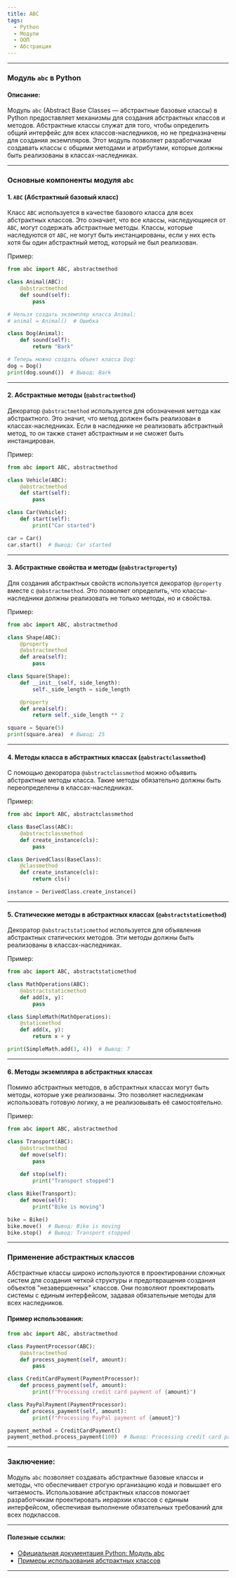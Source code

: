 ```yaml
---
title: ABC
tags:
  - Python
  - Модули
  - ООП
  - Абстракция
---
```

---
### Модуль `abc` в Python

#### Описание:
Модуль `abc` (Abstract Base Classes — абстрактные базовые классы) в Python предоставляет механизмы для создания абстрактных классов и методов. Абстрактные классы служат для того, чтобы определить общий интерфейс для всех классов-наследников, но не предназначены для создания экземпляров. Этот модуль позволяет разработчикам создавать классы с общими методами и атрибутами, которые должны быть реализованы в классах-наследниках.

---

### Основные компоненты модуля `abc`

#### 1. **`ABC` (Абстрактный базовый класс)**

Класс `ABC` используется в качестве базового класса для всех абстрактных классов. Это означает, что все классы, наследующиеся от `ABC`, могут содержать абстрактные методы. Классы, которые наследуются от `ABC`, не могут быть инстанцированы, если у них есть хотя бы один абстрактный метод, который не был реализован.

Пример:
```python
from abc import ABC, abstractmethod

class Animal(ABC):
    @abstractmethod
    def sound(self):
        pass

# Нельзя создать экземпляр класса Animal:
# animal = Animal()  # Ошибка

class Dog(Animal):
    def sound(self):
        return "Bark"

# Теперь можно создать объект класса Dog:
dog = Dog()
print(dog.sound())  # Вывод: Bark
```

---

#### 2. **Абстрактные методы (`@abstractmethod`)**

Декоратор `@abstractmethod` используется для обозначения метода как абстрактного. Это значит, что метод должен быть реализован в классах-наследниках. Если в наследнике не реализовать абстрактный метод, то он также станет абстрактным и не сможет быть инстанцирован.

Пример:
```python
from abc import ABC, abstractmethod

class Vehicle(ABC):
    @abstractmethod
    def start(self):
        pass

class Car(Vehicle):
    def start(self):
        print("Car started")

car = Car()
car.start()  # Вывод: Car started
```

---

#### 3. **Абстрактные свойства и методы (`@abstractproperty`)**

Для создания абстрактных свойств используется декоратор `@property` вместе с `@abstractmethod`. Это позволяет определить, что классы-наследники должны реализовать не только методы, но и свойства.

Пример:
```python
from abc import ABC, abstractmethod

class Shape(ABC):
    @property
    @abstractmethod
    def area(self):
        pass

class Square(Shape):
    def __init__(self, side_length):
        self._side_length = side_length

    @property
    def area(self):
        return self._side_length ** 2

square = Square(5)
print(square.area)  # Вывод: 25
```

---

#### 4. **Методы класса в абстрактных классах (`@abstractclassmethod`)**

С помощью декоратора `@abstractclassmethod` можно объявить абстрактные методы класса. Такие методы обязательно должны быть переопределены в классах-наследниках.

Пример:
```python
from abc import ABC, abstractclassmethod

class BaseClass(ABC):
    @abstractclassmethod
    def create_instance(cls):
        pass

class DerivedClass(BaseClass):
    @classmethod
    def create_instance(cls):
        return cls()

instance = DerivedClass.create_instance()
```

---

#### 5. **Статические методы в абстрактных классах (`@abstractstaticmethod`)**

Декоратор `@abstractstaticmethod` используется для объявления абстрактных статических методов. Эти методы должны быть реализованы в классах-наследниках.

Пример:
```python
from abc import ABC, abstractstaticmethod

class MathOperations(ABC):
    @abstractstaticmethod
    def add(x, y):
        pass

class SimpleMath(MathOperations):
    @staticmethod
    def add(x, y):
        return x + y

print(SimpleMath.add(3, 4))  # Вывод: 7
```

---

#### 6. **Методы экземпляра в абстрактных классах**

Помимо абстрактных методов, в абстрактных классах могут быть методы, которые уже реализованы. Это позволяет наследникам использовать готовую логику, а не реализовывать её самостоятельно.

Пример:
```python
from abc import ABC, abstractmethod

class Transport(ABC):
    @abstractmethod
    def move(self):
        pass
    
    def stop(self):
        print("Transport stopped")

class Bike(Transport):
    def move(self):
        print("Bike is moving")

bike = Bike()
bike.move()  # Вывод: Bike is moving
bike.stop()  # Вывод: Transport stopped
```

---

### Применение абстрактных классов

Абстрактные классы широко используются в проектировании сложных систем для создания четкой структуры и предотвращения создания объектов "незавершенных" классов. Они позволяют проектировать системы с единым интерфейсом, задавая обязательные методы для всех наследников.

#### Пример использования:

```python
from abc import ABC, abstractmethod

class PaymentProcessor(ABC):
    @abstractmethod
    def process_payment(self, amount):
        pass

class CreditCardPayment(PaymentProcessor):
    def process_payment(self, amount):
        print(f"Processing credit card payment of {amount}")

class PayPalPayment(PaymentProcessor):
    def process_payment(self, amount):
        print(f"Processing PayPal payment of {amount}")

payment_method = CreditCardPayment()
payment_method.process_payment(100)  # Вывод: Processing credit card payment of 100
```

---

### Заключение:

Модуль `abc` позволяет создавать абстрактные базовые классы и методы, что обеспечивает строгую организацию кода и повышает его читаемость. Использование абстрактных классов помогает разработчикам проектировать иерархии классов с единым интерфейсом, обеспечивая выполнение обязательных требований для всех подклассов.

---

#### Полезные ссылки:
- [Официальная документация Python: Модуль abc](https://docs.python.org/3/library/abc.html)
- [Примеры использования абстрактных классов](https://realpython.com/python-interface/)

---
